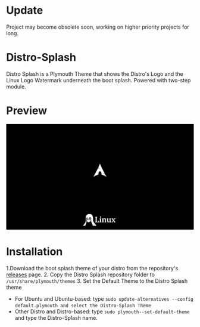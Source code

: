 # Update
Project may become obsolete soon, working on higher priority projects for long.


# Distro-Splash
Distro Splash is a Plymouth Theme that shows the Distro's Logo and the Linux Logo Watermark underneath the boot splash. Powered with two-step module.


# Preview
![1](preview.png)

# Installation
1.Download the boot splash theme of your distro from the repository's [releases](https://github.com/RuahWonders/Distro-Splash) page.
2. Copy the Distro Splash repository folder to ``/usr/share/plymouth/themes``
3. Set the Default Theme to the Distro Splash theme
- For Ubuntu and Ubuntu-based:
type ``sudo update-alternatives --config default.plymouth and select the Distro-Splash Theme``
- Other Distro and Distro-based:
type ``sudo plymouth--set-default-theme`` and type the Distro-Splash name.
